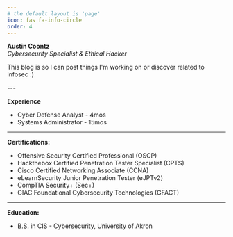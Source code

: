 ```yaml
---
# the default layout is 'page'
icon: fas fa-info-circle
order: 4
---
```

**Austin Coontz**  
_Cybersecurity Specialist & Ethical Hacker_

<p>This blog is so I can post things I'm working on or discover related to infosec :)</p>
---

**Experience**
- Cyber Defense Analyst - 4mos
- Systems Administrator - 15mos
---

**Certifications:**  
- Offensive Security Certified Professional (OSCP)
- Hackthebox Certified Penetration Tester Specialist (CPTS)
- Cisco Certified Networking Associate (CCNA)
- eLearnSecurity Junior Penetration Tester (eJPTv2)
- CompTIA Security+ (Sec+)
- GIAC Foundational Cybersecurity Technologies (GFACT)
---

**Education:**  
- B.S. in CIS - Cybersecurity, University of Akron

